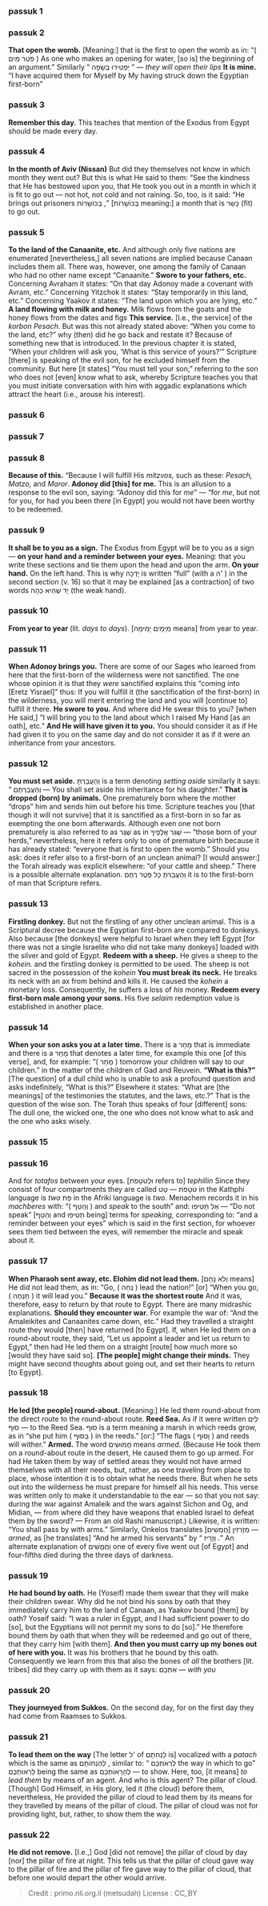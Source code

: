 
### passuk 1

### passuk 2
<b>That open the womb.</b> [Meaning:] that is the first to open the womb as in: “( פֹּטֵר מַיִם ) As one who makes an opening for water, [so is] the beginning of an argument.” Similarly “ יַפְטִירוּ בְשָׂפָה ” — <i>they will open their lips</i> 
<b>It is mine.</b> “I have acquired them for Myself by My having struck down the Egyptian first-born”

### passuk 3
<b>Remember this day.</b> This teaches that mention of the Exodus from Egypt should be made every day.

### passuk 4
<b>In the month of Aviv (Nissan)</b> But did they themselves not know in which month they went out? But this is what He said to them: “See the kindness that He has bestowed upon you, that He took you out in a month in which it is fit to go out — not hot, not cold and not raining. So, too, is it said: “He brings out prisoners בַּכּוֹשָרוֹת ,” [בַּכּוֹשָׁרוֹת meaning:] a month that is כָּשֵר (fit) to go out. 

### passuk 5
<b>To the land of the Canaanite, etc.</b> And although only five nations are enumerated [nevertheless,] all seven nations are implied because Canaan includes them all. There was, however, one among the family of Canaan who had no other name except “Canaanite.” 
<b>Swore to your fathers, etc.</b> Concerning Avraham it states: “On that day Adonoy made a covenant with Avram, etc.” Concerning Yitzchok it states: “Stay temporarily in this land, etc.” Concerning Yaakov it states: “The land upon which you are lying, etc.” 
<b>A land flowing with milk and honey.</b> Milk flows from the goats and the honey flows from the dates and figs
<b>This service.</b> [I.e., the service] of the <i>korbon Pesach.</i> But was this not already stated above: “When you come to the land, etc?” why (then) did he go back and restate it? Because of something new that is introduced. In the previous chapter it is stated, “When your children will ask you, ‘What is this service of yours?’” Scripture [there] is speaking of the evil son, for he excluded himself from the community. But here [it states] “You must tell your son,” referring to the son who does not [even] know what to ask, whereby Scripture teaches you that you must initiate conversation with him with aggadic explanations which attract the heart (i.e., arouse his interest). 

### passuk 6

### passuk 7

### passuk 8
<b>Because of this.</b> “Because I will fulfill His <i>mitzvos,</i> such as these: <i>Pesach, Matzo,</i> and <i>Maror</i>. 
<b>Adonoy did [this] for me.</b> This is an allusion to a response to the evil son, saying: “Adonoy did this for <i>me</i>” — “for <i>me</i>, but not for you, for had you been there [in Egypt] you would not have been worthy to be redeemed. 

### passuk 9
<b>It shall be to you as a sign.</b> The Exodus from Egypt will be to you as a sign —
<b>on your hand and a reminder between your eyes.</b> Meaning: that you write these sections and tie them upon the head and upon the arm.
<b>On your hand.</b> On the left hand. This is why יָדְכָה is written “full” (with a ה' ) in the second section (v. 16) so that it may be explained [as a contraction] of two words יָד שֶׁהִיא כֵהָה (the weak hand).

### passuk 10
<b>From year to year</b> (lit. <i>days to days</i>). [מִיָּמִים יָמִימָה means] from year to year.

### passuk 11
<b>When Adonoy brings you.</b> There are some of our Sages who learned from here that the first-born of the wilderness were not sanctified. The one whose opinion it is that they <i>were</i> sanctified explains this “coming into [Eretz Yisrael]” thus: If you will fulfill it (the sanctification of the first-born) in the wilderness, you will merit entering the land and you will [continue to] fulfill it there. 
<b>He swore to you.</b> And where did He swear this to you? [when He said,] “I will bring you to the land about which I raised My Hand [as an oath], etc.” 
<b>And He will have given it to you.</b> You should consider it as if He had given it to you on the same day and do not consider it as if it were an inheritance from your ancestors.

### passuk 12
<b>You must set aside.</b> וְהַעֲבַרְתָּ is a term denoting <i>setting aside</i> similarly it says: “ וְהַעֲבַרְתֶּם — You shall set aside his inheritance for his daughter.”
<b>That is dropped (born) by animals.</b> One prematurely born where the mother “drops” him and sends him out before his time. Scripture teaches you [that though it will not survive] that it is sanctified as a first-born in so far as exempting the one born afterwards. Although even one not born prematurely is also referred to as שֶׁגֶר as in שְׁגַר אֲלָפֶיךָ — “those born of your herds,” nevertheless, here it refers only to one of premature birth because it has already stated: “everyone that is first to open the womb.” Should you ask: does it refer also to a first-born of an unclean animal? [I would answer:] the Torah already was explicit elsewhere: “of your cattle and sheep.” There is a possible alternate explanation. וְהַעֲבַרְתָּ כָל פֶּטֶר רֶחֶם it is to the first-born of man that Scripture refers. 

### passuk 13
<b>Firstling donkey.</b> But not the firstling of any other unclean animal. This is a Scriptural decree because the Egyptian first-born are compared to donkeys. Also because [the donkeys] were helpful to Israel when they left Egypt [for there was not a single Israelite who did not take many donkeys] loaded with the silver and gold of Egypt.
<b>Redeem with a sheep.</b> He gives a sheep to the <i>kohein.</i> and the firstling donkey is permitted to be used. The sheep is not sacred in the possession of the <i>kohein</i>
<b>You must break its neck.</b> He breaks its neck with an ax from behind and kills it. He caused the <i>kohein</i> a monetary loss. Consequently, he suffers a loss of <i>his</i> money. 
<b>Redeem every first-born male among your sons.</b> His five <i>selaim</i> redemption value is established in another place.

### passuk 14
<b>When your son asks you at a later time.</b> There is a מָחָר that is immediate and there is a מָחָר that denotes a later time, for example this one [of this verse], and, for example: “( מָחָר ) tomorrow your children will say to our children.” in the matter of the children of Gad and Reuvein. 
<b>“What is this?”</b> [The question] of a dull child who is unable to ask a profound question and asks indefinitely, “What is this?” Elsewhere it states: “What are [the meanings] of the testimonies the statutes, and the laws, etc.?” That is the question of the wise son. The Torah thus speaks of four [different] sons: The dull one, the wicked one, the one who does not know what to ask and the one who asks wisely. 

### passuk 15

### passuk 16
And for <i>totafos</i> between your eyes. [וּלְטֹטָפֹת refers to] <i>tephillin</i> Since they consist of four compartments they are called טֹטָפֹת — טַט in the Kathphi language is <i>two</i> פַּת in the Afriki language is <i>two.</i> Menachem records it in his <i>machberes</i> with: “( וְהַטֵּף ) and <i>speak</i> to the south” and: אַל תַּטִּיפוּ — “Do not speak” [וְהַטֵּף and תַּטִּיפוּ being] terms for <i>speaking,</i> corresponding to: “and a reminder between your eyes” which is said in the first section, for whoever sees them tied between the eyes, will remember the miracle and speak about it. 

### passuk 17
<b>When Pharaoh sent away, etc. Elohim did not lead them.</b> [וְלֹא נָחָם means] He did not lead them, as in: “Go, ( נְחֵה ) lead the nation!” [or] “When you go, ( תַּנְחֶה ) it will lead you.” 
<b>Because it was the shortest route</b> And it was, therefore, easy to return by that route to Egypt. There are many midrashic explanations. 
<b>Should they encounter war.</b> For example the war of: “And the Amaleikites and Canaanites came down, etc.” Had they travelled a straight route they would [then] have returned [to Egypt]. If, when He led them on a round-about route, they said, “Let us appoint a leader and let us return to Egypt,” then had He led them on a straight [route] how much more so [would they have said so]. 
<b>[The people] might change their minds.</b> They might have second thoughts about going out, and set their hearts to return [to Egypt]. 

### passuk 18
<b>He led [the people] round-about.</b> [Meaning:] He led them round-about from the direct route to the round-about route.
<b>Reed Sea.</b> As if it were written לְיַם סוּף — to the Reed Sea. סוּף is a term meaning a marsh in which reeds grow, as in “she put him ( בַּסּוּף ) in the reeds.” [or:] “The flags ( וָסוּף ) and reeds will wither.” 
<b>Armed.</b> The word חֲמוּשִים means <i>armed</i>. (Because He took them on a round-about route in the desert, He caused them to go up armed. For had He taken them by way of settled areas they would not have armed themselves with all their needs, but, rather, as one traveling from place to place, whose intention it is to obtain what he needs there. But when he sets out into the wilderness he must prepare for himself all his needs. This verse was written only to make it understandable to the ear — so that you not say: during the war against Amaleik and the wars against Sichon and Og, and Midian, — from where did they have weapons that enabled Israel to defeat them by the sword? — From an old Rashi manuscript.) Likewise, it is written: “You shall pass by with arms.” Similarly, Onkelos translates [חֲמֻשִים] מְזָרְזִין — <i>armed</i>, as [he translates] “And he armed his servants” by “ וְזָרֵיז .” An alternate explanation of וַחֲמֻשִׁים one of every five went out [of Egypt] and four-fifths died during the three days of darkness. 

### passuk 19
<b>He had bound by oath.</b> He (Yoseif) made them swear that they will make their children swear. Why did he not bind his sons by oath that they immediately carry him to the land of Canaan, as Yaakov bound [them] by oath? Yoseif said: “I was a ruler in Egypt, and I had sufficient power to do [so], but the Egyptians will not permit my sons to do [so].” He therefore bound them by oath that when they will be redeemed and go out of there, that they carry him [with them]. 
<b>And then you must carry up my bones out of here with you.</b> It was his brothers that he bound by this oath. Consequently we learn from this that also the bones of <i>all</i> the brothers [lit. tribes] did they carry up with them as it says: אִתְּכֶם — <i>with you</i>

### passuk 20
<b>They journeyed from Sukkos.</b> On the second day, for on the first day they had come from Raamses to Sukkos. 

### passuk 21
<b>To lead them on the way</b> [The letter ל' of לַנְחֹתָם is] vocalized with a <i>patach</i> which is the same as לְהַנְחוֹתָם , similar to: “ לַרְאֹתְכֶם the way in which to go” לַרְאוֹתְכֶם being the same as לְהַרְאוֹתְכֶם — to show. Here, too, [it means] <i>to lead them</i> by means of an agent. And who is this agent? The pillar of cloud. [Though] God Himself, in His glory, led it (the cloud) before them, nevertheless, He provided the pillar of cloud to lead them by its means for they travelled by means of the pillar of cloud. The pillar of cloud was not for providing light, but, rather, to show them the way. 

### passuk 22
<b>He did not remove.</b> [I.e.,] God [did not remove] the pillar of cloud by day [nor] the pillar of fire at night. This tells us that the pillar of cloud gave way to the pillar of fire and the pillar of fire gave way to the pillar of cloud, that before one would depart the other would arrive. 

>Credit : primo.nli.org.il (metsudah)
>License : CC_BY